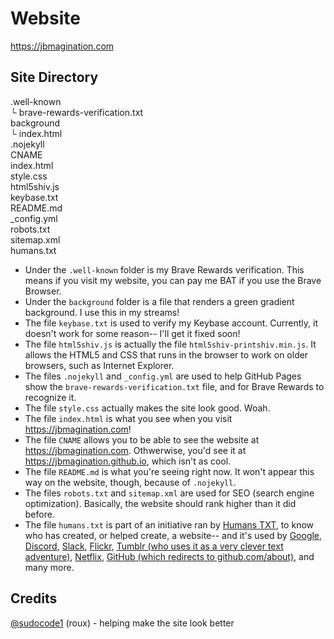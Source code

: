 # Website
https://jbmagination.com

## Site Directory

.well-known</br>
└ brave-rewards-verification.txt</br>
background</br>
└ index.html</br>
.nojekyll</br>
CNAME</br>
index.html</br>
style.css</br>
html5shiv.js</br>
keybase.txt</br>
README.md</br>
\_config.yml</br>
robots.txt</br>
sitemap.xml</br>
humans.txt</br>

* Under the `.well-known` folder is my Brave Rewards verification. This means if you visit my website, you can pay me BAT if you use the Brave Browser.
* Under the `background` folder is a file that renders a green gradient background. I use this in my streams!
* The file `keybase.txt` is used to verify my Keybase account. Currently, it doesn't work for some reason-- I'll get it fixed soon!
* The file `html5shiv.js` is actually the file `html5shiv-printshiv.min.js`. It allows the HTML5 and CSS that runs in the browser to work on older browsers, such as Internet Explorer.
* The files `.nojekyll` and `_config.yml` are used to help GitHub Pages show the `brave-rewards-verification.txt` file, and for Brave Rewards to recognize it.
* The file `style.css` actually makes the site look good. Woah.
* The file `index.html` is what you see when you visit https://jbmagination.com!
* The file `CNAME` allows you to be able to see the website at https://jbmagination.com. Othwerwise, you'd see it at https://jbmagination.github.io, which isn't as cool.
* The file `README.md` is what you're seeing right now. It won't appear this way on the website, though, because of `.nojekyll`.
* The files `robots.txt` and `sitemap.xml` are used for SEO (search engine optimization). Basically, the website should rank higher than it did before.
* The file `humans.txt` is part of an initiative ran by [Humans TXT](http://humanstxt.org), to know who has created, or helped create, a website-- and it's used by [Google](https://www.google.com/humans.txt), [Discord](https://discord.com/humans.txt), [Slack](https://slack.com/humans.txt), [Flickr](https://www.flickr.com/humans.txt), [Tumblr (who uses it as a very clever text adventure)](https://www.tumblr.com/humans.txt), [Netflix](https://www.netflix.com/humans.txt), [GitHub (which redirects to github.com/about)](github.com/robots.txt), and many more.
## Credits
[@sudocode1](https://github.com/sudocode1) (roux) - helping make the site look better
